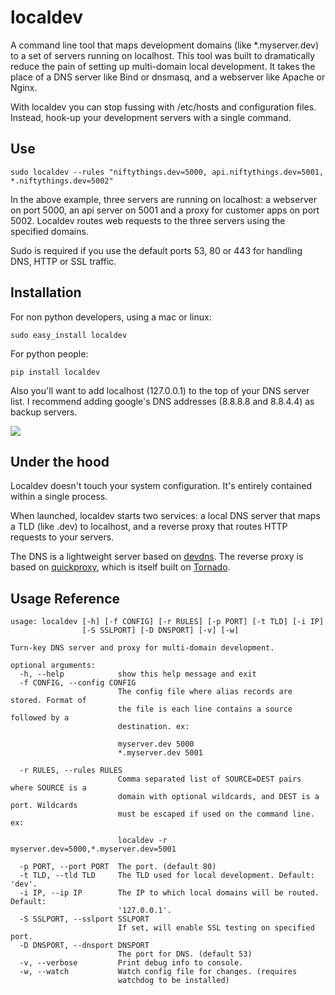 localdev
==========

A command line tool that maps development domains (like *.myserver.dev) to a 
set of servers running on localhost. This tool was built to dramatically reduce 
the pain of setting up multi-domain local development. It takes the place of a 
DNS server like Bind or dnsmasq, and a webserver like Apache or Nginx. 

With localdev you can stop fussing with /etc/hosts and configuration files. 
Instead, hook-up your development servers with a single command.

## Use

    sudo localdev --rules "niftythings.dev=5000, api.niftythings.dev=5001, *.niftythings.dev=5002"

In the above example, three servers are running on localhost: a webserver on 
port 5000, an api server on 5001 and a proxy for customer apps on port 5002. 
Localdev routes web requests to the three servers using the specified domains.

Sudo is required if you use the default ports 53, 80 or 443 for handling DNS, 
HTTP or SSL traffic. 

## Installation

For non python developers, using a mac or linux:

    sudo easy_install localdev

For python people:

    pip install localdev

Also you'll want to add localhost (127.0.0.1) to the top of your DNS server 
list. I recommend adding google's DNS addresses (8.8.8.8 and 8.8.4.4) as backup 
servers.

![](http://raw.github.com/colevscode/devdns/master/dnsconfig.png)

## Under the hood

Localdev doesn't touch your system configuration. It's entirely contained 
within a single process.

When launched, localdev starts two services: a local DNS server that maps a TLD 
(like .dev) to localhost, and a reverse proxy that routes HTTP requests to your 
servers. 

The DNS is a lightweight server based on [devdns](https://github.com/colevscode/devdns). 
The reverse proxy is based on [quickproxy](https://github.com/colevscode/quickproxy), 
which is itself built on [Tornado](http://http://www.tornadoweb.org/).

## Usage Reference

    usage: localdev [-h] [-f CONFIG] [-r RULES] [-p PORT] [-t TLD] [-i IP]
                    [-S SSLPORT] [-D DNSPORT] [-v] [-w]

    Turn-key DNS server and proxy for multi-domain development.

    optional arguments:
      -h, --help            show this help message and exit
      -f CONFIG, --config CONFIG
                            The config file where alias records are stored. Format of
                            the file is each line contains a source followed by a
                            destination. ex:
                            
                            myserver.dev 5000
                            *.myserver.dev 5001
                            
      -r RULES, --rules RULES
                            Comma separated list of SOURCE=DEST pairs where SOURCE is a
                            domain with optional wildcards, and DEST is a port. Wildcards
                            must be escaped if used on the command line. ex:
                            
                            localdev -r myserver.dev=5000,*.myserver.dev=5001
                            
      -p PORT, --port PORT  The port. (default 80)
      -t TLD, --tld TLD     The TLD used for local development. Default: 'dev'.
      -i IP, --ip IP        The IP to which local domains will be routed. Default: 
                            '127.0.0.1'.
      -S SSLPORT, --sslport SSLPORT
                            If set, will enable SSL testing on specified port.
      -D DNSPORT, --dnsport DNSPORT
                            The port for DNS. (default 53)
      -v, --verbose         Print debug info to console.
      -w, --watch           Watch config file for changes. (requires 
                            watchdog to be installed)
